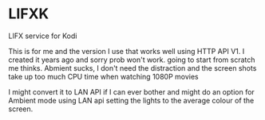 # LIFXK
LIFX service for Kodi

This is for me and the version I use that works well using HTTP API V1. I created it years ago and sorry prob won't work. going to start from scratch me thinks. Abmient sucks, I don't need the distraction and the screen shots take up too much CPU time when watching 1080P movies 

I might convert it to LAN API if I can ever bother and might do an option for Ambient mode using LAN api setting the lights to the average colour of the screen.

